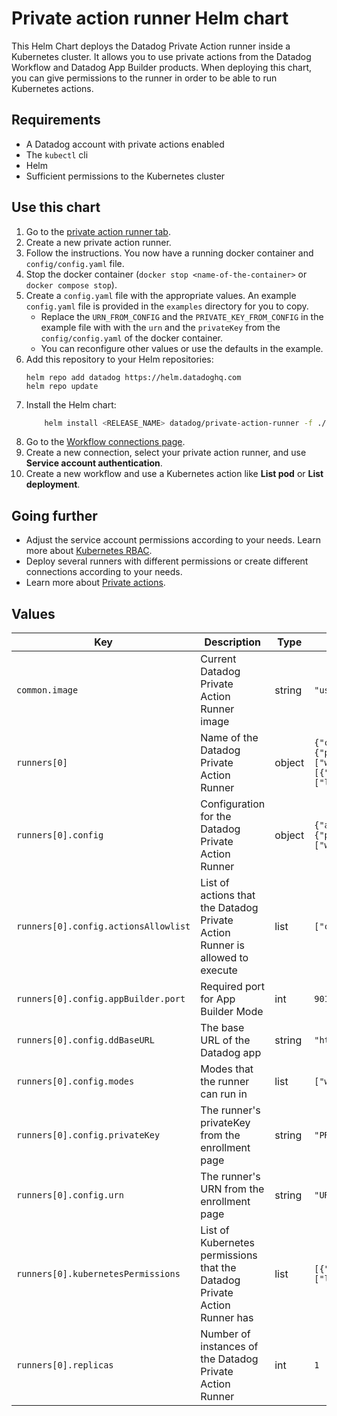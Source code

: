 # Private action runner Helm chart

This Helm Chart deploys the Datadog Private Action runner inside a Kubernetes cluster. It allows you to use private actions from the Datadog Workflow and Datadog App Builder products. When deploying this chart, you can give permissions to the runner in order to be able to run Kubernetes actions.

## Requirements
* A Datadog account with private actions enabled
* The `kubectl` cli
* Helm
* Sufficient permissions to the Kubernetes cluster

## Use this chart

1. Go to the [private action runner tab](https://app.datadoghq.com/workflow/private-action-runners).
2. Create a new private action runner.
3. Follow the instructions. You now have a running docker container and `config/config.yaml` file.
4. Stop the docker container (`docker stop <name-of-the-container>` or `docker compose stop`).
5. Create a `config.yaml` file with the appropriate values. An example `config.yaml` file is provided in the `examples` directory for you to copy.
    * Replace the `URN_FROM_CONFIG` and the `PRIVATE_KEY_FROM_CONFIG` in the example file with with the `urn` and the `privateKey` from the `config/config.yaml` of the docker container.
    * You can reconfigure other values or use the defaults in the example.
6. Add this repository to your Helm repositories:
    ```
    helm repo add datadog https://helm.datadoghq.com
    helm repo update
    ```
7. Install the Helm chart:
    ```bash
        helm install <RELEASE_NAME> datadog/private-action-runner -f ./config.yaml
    ```
8. Go to the [Workflow connections page](https://app.datadoghq.com/workflow/connections).
9. Create a new connection, select your private action runner, and use **Service account authentication**.
10. Create a new workflow and use a Kubernetes action like **List pod** or **List deployment**.

## Going further
* Adjust the service account permissions according to your needs. Learn more about [Kubernetes RBAC](https://kubernetes.io/docs/reference/access-authn-authz/rbac).
* Deploy several runners with different permissions or create different connections according to your needs.
* Learn more about [Private actions](https://docs.datadoghq.com/service_management/app_builder/private_actions).

## Values

| Key                                  | Description                                                                  | Type   | Default                                                                                                                                                                                                                                                                                                                                                                                                                                                    |
|--------------------------------------|------------------------------------------------------------------------------|--------|------------------------------------------------------------------------------------------------------------------------------------------------------------------------------------------------------------------------------------------------------------------------------------------------------------------------------------------------------------------------------------------------------------------------------------------------------------|
| `common.image`                       | Current Datadog Private Action Runner image                                  | string | `"us-east4-docker.pkg.dev/datadog-sandbox/apps-on-prem/onprem-runner:v0.0.1-alpha22"`                                                                                                                                                                                                                                                                                                                                                                      |
| `runners[0]`                         | Name of the Datadog Private Action Runner                                    | object | `{"config":{"actionsAllowlist":["com.datadoghq.kubernetes.core.listPod"],"appBuilder":{"port":9016},"ddBaseURL":"https://app.datadoghq.com","modes":["workflowAutomation","appBuilder"],"privateKey":"PRIVATE_KEY_FROM_CONFIG","urn":"URN_FROM_CONFIG"},"kubernetesPermissions":[{"apiGroups":[""],"resources":["pods"],"verbs":["list","get"]},{"apiGroups":["apps"],"resources":["deployments"],"verbs":["list","get"]}],"name":"default","replicas":1}` |
| `runners[0].config`                  | Configuration for the Datadog Private Action Runner                          | object | `{"actionsAllowlist":["com.datadoghq.kubernetes.core.listPod"],"appBuilder":{"port":9016},"ddBaseURL":"https://app.datadoghq.com","modes":["workflowAutomation","appBuilder"],"privateKey":"PRIVATE_KEY_FROM_CONFIG","urn":"URN_FROM_CONFIG"}`                                                                                                                                                                                                             |
| `runners[0].config.actionsAllowlist` | List of actions that the Datadog Private Action Runner is allowed to execute | list   | `["com.datadoghq.kubernetes.core.listPod"]`                                                                                                                                                                                                                                                                                                                                                                                                                |
| `runners[0].config.appBuilder.port`  | Required port for App Builder Mode                                           | int    | `9016`                                                                                                                                                                                                                                                                                                                                                                                                                                                     |
| `runners[0].config.ddBaseURL`        | The base URL of the Datadog app                                              | string | `"https://app.datadoghq.com"`                                                                                                                                                                                                                                                                                                                                                                                                                              |
| `runners[0].config.modes`            | Modes that the runner can run in                                             | list   | `["workflowAutomation","appBuilder"]`                                                                                                                                                                                                                                                                                                                                                                                                                      |
| `runners[0].config.privateKey`       | The runner's privateKey from the enrollment page                             | string | `"PRIVATE_KEY_FROM_CONFIG"`                                                                                                                                                                                                                                                                                                                                                                                                                                |
| `runners[0].config.urn`              | The runner's URN from the enrollment page                                    | string | `"URN_FROM_CONFIG"`                                                                                                                                                                                                                                                                                                                                                                                                                                        |
| `runners[0].kubernetesPermissions`   | List of Kubernetes permissions that the Datadog Private Action Runner has    | list   | `[{"apiGroups":[""],"resources":["pods"],"verbs":["list","get"]},{"apiGroups":["apps"],"resources":["deployments"],"verbs":["list","get"]}]`                                                                                                                                                                                                                                                                                                               |
| `runners[0].replicas`                | Number of instances of the Datadog Private Action Runner                     | int    | `1`                                                                                                                                                                                                                                                                                                                                                                                                                                                        |